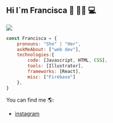 ## Hi  I`m Francisca 👋 👩‍💻 💻 

<img aling=center src="https://user-images.githubusercontent.com/89401942/160141370-c632c503-660e-4f8b-aacc-fc0a2d1261d1.gif">


```js
const Francisca = {
    pronouns: "She" | "Her",
    askMeAbout: ["web dev"],
    technologies:{
        code: [Javascript, HTML, CSS],
        tools: [Illustrator],
        frameworks: [React],
        misc: ["Firebase"]
    },
}
```

You can find me 🌎:

- [instagram](https://www.instagram.com/fraank_i/)


